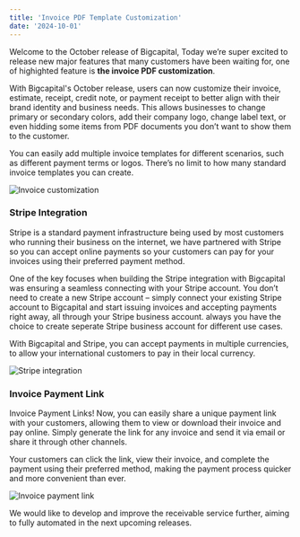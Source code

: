 ```yaml
---
title: 'Invoice PDF Template Customization'
date: '2024-10-01'
---
```


Welcome to the October release of Bigcapital, Today we’re super excited to release new major features that many customers have been waiting for, one of highighted feature is **the invoice PDF customization**.

With Bigcapital's October release, users can now customize their invoice, estimate, receipt, credit note, or payment receipt to better align with their brand identity and business needs. This allows businesses to change primary or secondary colors, add their company logo, change label text, or even hidding some items from PDF documents you don’t want to show them to the customer.

You can easily add multiple invoice templates for different scenarios, such as different payment terms or logos. There’s no limit to how many standard invoice templates you can create.


![Invoice customization](/images/updates/october-update/invoice-customization.png "Invoice customization")

### Stripe Integration

Stripe is a standard payment infrastructure being used by most customers who running their business on the internet, we have partnered with Stripe so you can accept online payments so your customers can pay for your invoices using their preferred payment method.

One of the key focuses when building the Stripe integration with Bigcapital was ensuring a seamless connecting with your Stripe account. You don’t need to create a new Stripe account – simply connect your existing Stripe account to Bigcapital and start issuing invoices and accepting payments right away, all through your Stripe business account. always you have the choice to create seperate Stripe business account for different use cases.

With Bigcapital and Stripe, you can accept payments in multiple currencies, to allow your international customers to pay in their local currency.

![Stripe integration](/images/updates/october-update/stripe-integration.png "Stripe integration")

### Invoice Payment Link

Invoice Payment Links! Now, you can easily share a unique payment link with your customers, allowing them to view or download their invoice and pay online. Simply generate the link for any invoice and send it via email or share it through other channels.

Your customers can click the link, view their invoice, and complete the payment using their preferred method, making the payment process quicker and more convenient than ever.

![Invoice payment link](/images/updates/october-update/invoice-payment-link.png "Invoice payment link")

We would like to develop and improve the receivable service further, aiming to fully automated in the next upcoming releases.